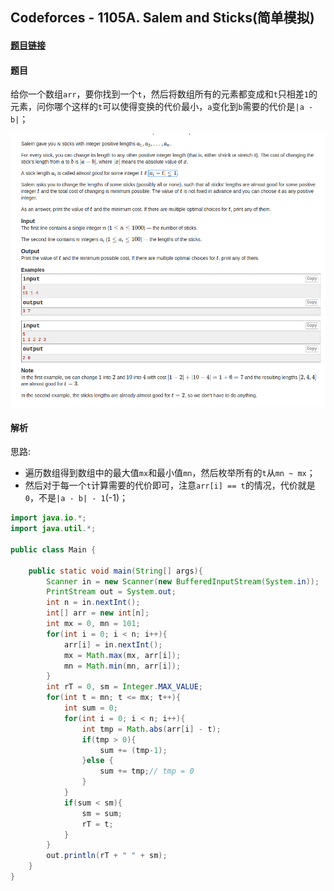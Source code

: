 ## Codeforces - 1105A. Salem and Sticks(简单模拟)
#### [题目链接](https://codeforces.com/contest/1105/problem/A)
#### 题目

给你一个数组`arr`，要你找到一个`t`，然后将数组所有的元素都变成和`t`只相差`1`的元素，问你哪个这样的`t`可以使得变换的代价最小，`a`变化到`b`需要的代价是`|a - b|`；

![](images/1105A_t.png)

#### 解析

思路: 

* 遍历数组得到数组中的最大值`mx`和最小值`mn`，然后枚举所有的`t`从`mn ~ mx`；
* 然后对于每一个`t`计算需要的代价即可，注意`arr[i] == t`的情况，代价就是`0`，不是`|a - b| - 1`(-1)；

```java
import java.io.*;
import java.util.*;

public class Main {

    public static void main(String[] args){
        Scanner in = new Scanner(new BufferedInputStream(System.in));
        PrintStream out = System.out;
        int n = in.nextInt();
        int[] arr = new int[n];
        int mx = 0, mn = 101;
        for(int i = 0; i < n; i++){
            arr[i] = in.nextInt();
            mx = Math.max(mx, arr[i]);
            mn = Math.min(mn, arr[i]);
        }
        int rT = 0, sm = Integer.MAX_VALUE;
        for(int t = mn; t <= mx; t++){ 
            int sum = 0;
            for(int i = 0; i < n; i++){ 
                int tmp = Math.abs(arr[i] - t);
                if(tmp > 0){ 
                    sum += (tmp-1);
                }else { 
                    sum += tmp;// tmp = 0
                }
            }
            if(sum < sm){
                sm = sum;
                rT = t;
            }
        }
        out.println(rT + " " + sm);
    }
}
```

